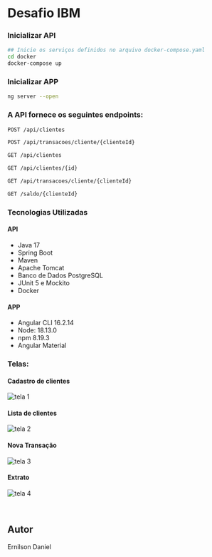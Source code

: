 # Desafio IBM

### Inicializar API
```bash
## Inicie os serviços definidos no arquivo docker-compose.yaml
cd docker
docker-compose up
```

### Inicializar APP
```bash
ng server --open
```

### A API fornece os seguintes endpoints:
```bash
POST /api/clientes

POST /api/transacoes/cliente/{clienteId}

GET /api/clientes

GET /api/clientes/{id}

GET /api/transacoes/cliente/{clienteId}

GET /saldo/{clienteId}

```


### Tecnologias Utilizadas
#### API
- Java 17
- Spring Boot
- Maven
- Apache Tomcat
- Banco de Dados PostgreSQL
- JUnit 5 e Mockito
- Docker

#### APP
- Angular CLI 16.2.14
- Node: 18.13.0
- npm 8.19.3
- Angular Material

### Telas:

#### Cadastro de clientes
![tela 1](https://github.com/Ernilson/Agencia-Conta/assets/30840118/8ac50204-853d-49fd-8c4a-c78cb329aa3c)

#### Lista de clientes
![tela 2](https://github.com/Ernilson/Agencia-Conta/assets/30840118/f38bbe5d-c304-4e86-a81c-925c7752765f)

#### Nova Transação
![tela 3](https://github.com/Ernilson/Agencia-Conta/assets/30840118/783f9aad-3362-4419-91c6-91fc5ae6410b)

#### Extrato
![tela 4](https://github.com/Ernilson/Agencia-Conta/assets/30840118/0012d6d3-761f-41b0-bf64-bd6e7d90b898)

<br>



## Autor
Ernilson Daniel
